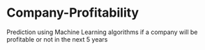 # Company-Profitability
Prediction using Machine Learning algorithms if a company will be profitable or not in the next 5 years
